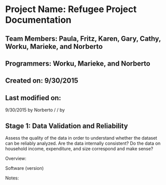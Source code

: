 # Project Name: Refugee Project Documentation
## Team Members: Paula, Fritz, Karen, Gary, Cathy, Worku, Marieke, and Norberto 
## Programmers: Worku, Marieke, and Norberto
## Created on: 9/30/2015
## Last modified on: 
9/30/2015 by Norberto
/   /  by 

## Stage 1: Data Validation and Reliability
Assess the quality of the data in order to understand whether the dataset can be reliably analyzed. Are the data internally consistent? Do the data on household income, expenditure, and size correspond and make sense?

Overview:

Software (version)

Notes:

